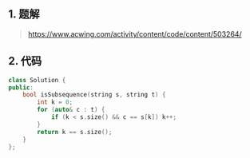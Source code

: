 ## 1. 题解
> https://www.acwing.com/activity/content/code/content/503264/

## 2. 代码
```c++
class Solution {
public:
    bool isSubsequence(string s, string t) {
        int k = 0;
        for (auto& c : t) {
            if (k < s.size() && c == s[k]) k++;
        }
        return k == s.size();
    }
};
```